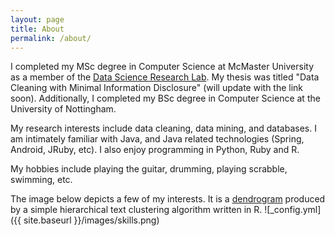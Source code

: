 ```yaml
---
layout: page
title: About
permalink: /about/
---
```

I completed my MSc degree in Computer Science at McMaster University as a member of the [Data Science Research Lab](http://db.cas.mcmaster.ca). My thesis was titled "Data Cleaning with Minimal Information Disclosure" (will update with the link soon). Additionally, I completed my BSc degree in Computer Science at the University of Nottingham. 

My research interests include data cleaning, data mining, and databases. I am intimately familiar with Java, and Java related technologies (Spring, Android, JRuby, etc). I also enjoy programming in Python, Ruby and R.

My hobbies include playing the guitar, drumming, playing scrabble, swimming, etc.

The image below depicts a few of my interests. It is a [dendrogram](http://en.wikipedia.org/wiki/Dendrogram) produced by a simple hierarchical text clustering algorithm written in R.
![_config.yml]({{ site.baseurl }}/images/skills.png)
